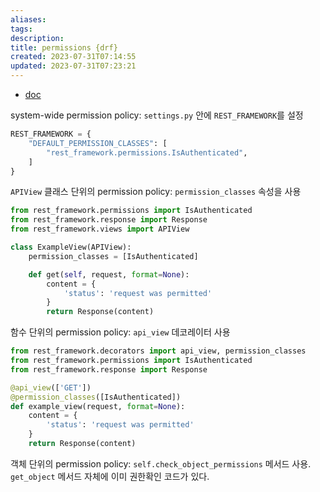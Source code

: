 ```yaml
---
aliases: 
tags: 
description:
title: permissions {drf}
created: 2023-07-31T07:14:55
updated: 2023-07-31T07:23:21
---
```

- [doc](https://www.django-rest-framework.org/api-guide/permissions/)

system-wide permission policy: `settings.py` 안에 `REST_FRAMEWORK`를 설정

```python
REST_FRAMEWORK = {
	"DEFAULT_PERMISSION_CLASSES": [
		"rest_framework.permissions.IsAuthenticated",
	]
}
```

`APIView` 클래스 단위의 permission policy: `permission_classes` 속성을 사용

```python
from rest_framework.permissions import IsAuthenticated
from rest_framework.response import Response
from rest_framework.views import APIView

class ExampleView(APIView):
    permission_classes = [IsAuthenticated]

    def get(self, request, format=None):
        content = {
            'status': 'request was permitted'
        }
        return Response(content)
```

함수 단위의 permission policy: `api_view` 데코레이터 사용

```python
from rest_framework.decorators import api_view, permission_classes
from rest_framework.permissions import IsAuthenticated
from rest_framework.response import Response

@api_view(['GET'])
@permission_classes([IsAuthenticated])
def example_view(request, format=None):
    content = {
        'status': 'request was permitted'
    }
    return Response(content)
```

객체 단위의 permission policy: `self.check_object_permissions` 메서드 사용. `get_object` 메서드 자체에 이미 권한확인 코드가 있다.

